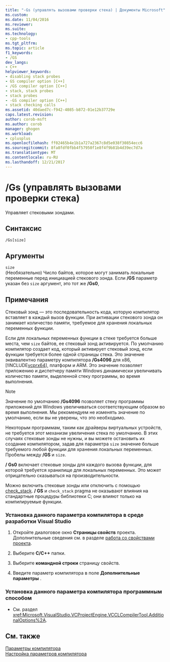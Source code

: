 ```yaml
---
title: "-Gs (управлять вызовами проверки стека) | Документы Microsoft"
ms.custom: 
ms.date: 11/04/2016
ms.reviewer: 
ms.suite: 
ms.technology:
- cpp-tools
ms.tgt_pltfrm: 
ms.topic: article
f1_keywords:
- /GS
dev_langs:
- C++
helpviewer_keywords:
- disabling stack probes
- GS compiler option [C++]
- /GS compiler option [C++]
- stack, stack probes
- stack probes
- -GS compiler option [C++]
- stack checking calls
ms.assetid: 40daed7c-f942-4085-b872-01e12b37729e
caps.latest.revision: 
author: corob-msft
ms.author: corob
manager: ghogen
ms.workload:
- cplusplus
ms.openlocfilehash: ff02465b4e1b1a727a2367c8d5e038f30854ecc6
ms.sourcegitcommit: 8fa8fdf0fbb4f57950f1e8f4f9b81b4d39ec7d7a
ms.translationtype: MT
ms.contentlocale: ru-RU
ms.lasthandoff: 12/21/2017
---
```

# <a name="gs-control-stack-checking-calls"></a>/Gs (управлять вызовами проверки стека)
Управляет стековыми зондами.  
  
## <a name="syntax"></a>Синтаксис  
  
```  
/Gs[size]  
```  
  
## <a name="arguments"></a>Аргументы  
 `size`  
 (Необязательно) Число байтов, которое могут занимать локальные переменные перед инициацией стекового зонда. Если **/GS** параметр указан без `size` аргумент, это тот же **/Gs0**,  
  
## <a name="remarks"></a>Примечания  
 Стековый зонд — это последовательность кода, которую компилятор вставляет в каждый вызов функции. При активации стекового зонда он занимает количество памяти, требуемое для хранения локальных переменных функции.  
  
 Если для локальных переменных функции в стеке требуется больше места, чем `size` байтов, ее стековый зонд активируется. По умолчанию компилятор создает код, который активирует стековый зонд, если функции требуется более одной страницы стека. Это значение эквивалентно параметру компилятора **/Gs4096** для x86, [!INCLUDE[vcprx64](../../assembler/inline/includes/vcprx64_md.md)], платформ и ARM. Это значение позволяет приложению и диспетчеру памяти Windows динамически увеличивать количество памяти, выделенной стеку программы, во время выполнения.  
  
> [!NOTE]
>  Значение по умолчанию **/Gs4096** позволяет стеку программы приложений для Windows увеличиваться соответствующим образом во время выполнения. Мы рекомендуем не изменять значение по умолчанию, если вы не уверены, что это необходимо.  
  
 Некоторым программам, таким как драйверы виртуальных устройств, не требуется этот механизм увеличения стека по умолчанию. В этих случаях стековые зонды не нужны, и вы можете остановить их создание компилятором, задав для параметра `size` значение больше требуемого любой функции для хранения локальных переменных. Пробелы между **/GS** и `size`.  
  
 **/ Gs0** включает стековые зонды для каждого вызова функции, для которой требуется хранилище для локальных переменных. Это может отрицательно сказываться на производительности.  
  
 Можно включить стековые зонды или отключить с помощью [check_stack](../../preprocessor/check-stack.md). **/ GS** и `check_stack` pragma не оказывают влияния на стандартные процедуры библиотеки C; они влияют только на компилируемые функции.  
  
### <a name="to-set-this-compiler-option-in-the-visual-studio-development-environment"></a>Установка данного параметра компилятора в среде разработки Visual Studio  
  
1.  Откройте диалоговое окно **Страницы свойств** проекта. Дополнительные сведения см. в разделе [работа со свойствами проекта](../../ide/working-with-project-properties.md).  
  
2.  Выберите **C/C++** папки.  
  
3.  Выберите **командной строки** страницу свойств.  
  
4.  Введите параметр компилятора в поле **Дополнительные параметры** .  
  
### <a name="to-set-this-compiler-option-programmatically"></a>Установка данного параметра компилятора программным способом  
  
-   См. раздел <xref:Microsoft.VisualStudio.VCProjectEngine.VCCLCompilerTool.AdditionalOptions%2A>.  
  
## <a name="see-also"></a>См. также  
 [Параметры компилятора](../../build/reference/compiler-options.md)   
 [Настройка параметров компилятора](../../build/reference/setting-compiler-options.md)